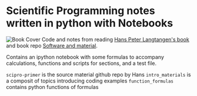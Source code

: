# Scientific Programming notes written in python with Notebooks
![Book Cover](https://hplgit.github.io/scipro-primer/figs/Primer5th_pic.jpg) 
Code and notes from reading 
[Hans Peter Langtangen's book](https://hplgit.github.io/scipro-primer/)
and book repo
[Software and material](https://github.com/hplgit/scipro-primer).

Contains an ipython notebook with some formulas to accompany calculations, functions and scripts for sections, and a test file.

`scipro-primer` is the source material github repo by Hans
`intro_materials` is a composit of topics introducing coding examples
`function_formulas` contains python functions of formulas
